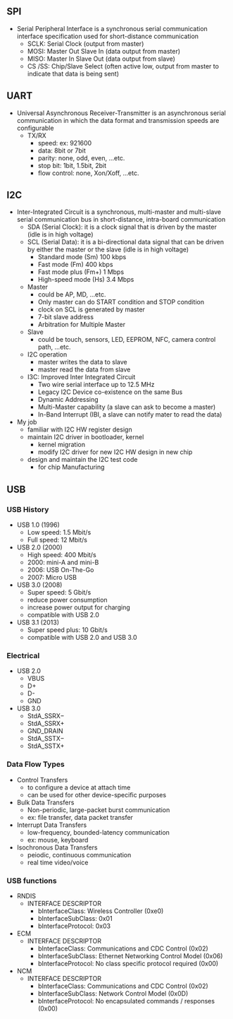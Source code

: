 ## SPI
- Serial Peripheral Interface is a synchronous serial communication interface specification used for short-distance communication
  - SCLK: Serial Clock (output from master)
  - MOSI: Master Out Slave In (data output from master)
  - MISO: Master In Slave Out (data output from slave)
  - CS /SS: Chip/Slave Select (often active low, output from master to indicate that data is being sent)

## UART
- Universal Asynchronous Receiver-Transmitter is an asynchronous serial communication in which the data format and transmission speeds are configurable
  - TX/RX
    - speed: ex: 921600
    - data: 8bit or 7bit
    - parity: none, odd, even, ...etc.
    - stop bit: 1bit, 1.5bit, 2bit
    - flow control: none, Xon/Xoff, ...etc.

## I2C
- Inter-Integrated Circuit is a synchronous, multi-master and multi-slave serial communication bus in short-distance, intra-board communication
  - SDA (Serial Clock): it is a clock signal that is driven by the master (idle is in high voltage)
  - SCL (Serial Data): it is a bi-directional data signal that can be driven by either the master or the slave (idle is in high voltage)
    - Standard mode (Sm) 100 kbps
    - Fast mode (Fm) 400 kbps
    - Fast mode plus (Fm+) 1 Mbps
    - High-speed mode (Hs) 3.4 Mbps
  - Master
    - could be AP, MD, ...etc.
    - Only master can do START condition and STOP condition
    - clock on SCL is generated by master
    - 7-bit slave address
    - Arbitration for Multiple Master
  - Slave
    - could be touch, sensors, LED, EEPROM, NFC, camera control path, ...etc.
  - I2C operation
    - master writes the data to slave
    - master read the data from slave
  - I3C: Improved Inter Integrated Circuit
    - Two wire serial interface up to 12.5 MHz 
    - Legacy I2C Device co-existence on the same Bus
    - Dynamic Addressing
    - Multi-Master capability (a slave can ask to become a master)
    - In-Band Interrupt (IBI, a slave can notify mater to read the data)
- My job
  - familiar with I2C HW register design
  - maintain I2C driver in bootloader, kernel
    - kernel migration
    - modify I2C driver for new I2C HW design in new chip
  - design and maintain the I2C test code
    - for chip Manufacturing

## USB
### USB History
  - USB 1.0 (1996)
    - Low speed: 1.5 Mbit/s
    - Full speed: 12 Mbit/s
  - USB 2.0 (2000)
    - High speed: 400 Mbit/s
    - 2000: mini-A and mini-B
    - 2006: USB On-The-Go
    - 2007: Micro USB
  - USB 3.0 (2008)
    - Super speed: 5 Gbit/s
    - reduce power consumption
    - increase power output for charging
    - compatible with USB 2.0
  - USB 3.1 (2013)
    - Super speed plus: 10 Gbit/s
    - compatible with USB 2.0 and USB 3.0
### Electrical
  - USB 2.0
    - VBUS
    - D+
    - D-
    - GND
  - USB 3.0
    - StdA_SSRX−
    - StdA_SSRX+
    - GND_DRAIN
    - StdA_SSTX−
    - StdA_SSTX+
### Data Flow Types
  - Control Transfers
    - to configure a device at attach time
    - can be used for other device-specific purposes
  - Bulk Data Transfers
    - Non-periodic, large-packet burst communication
    - ex: file transfer, data packet transfer
  - Interrupt Data Transfers
    - low-frequency, bounded-latency communication
    - ex: mouse, keyboard
  - Isochronous Data Transfers
    - peiodic, continuous communication
    - real time video/voice
### USB functions
  - RNDIS
    - INTERFACE DESCRIPTOR
      - bInterfaceClass: Wireless Controller (0xe0)
      - bInterfaceSubClass: 0x01
      - bInterfaceProtocol: 0x03
  - ECM
    - INTERFACE DESCRIPTOR
      - bInterfaceClass: Communications and CDC Control (0x02)
      - bInterfaceSubClass: Ethernet Networking Control Model (0x06)
      - bInterfaceProtocol: No class specific protocol required (0x00)
  - NCM
    - INTERFACE DESCRIPTOR
      - bInterfaceClass: Communications and CDC Control (0x02)
      - bInterfaceSubClass: Network Control Model (0x0D)
      - bInterfaceProtocol: No encapsulated commands / responses (0x00)
